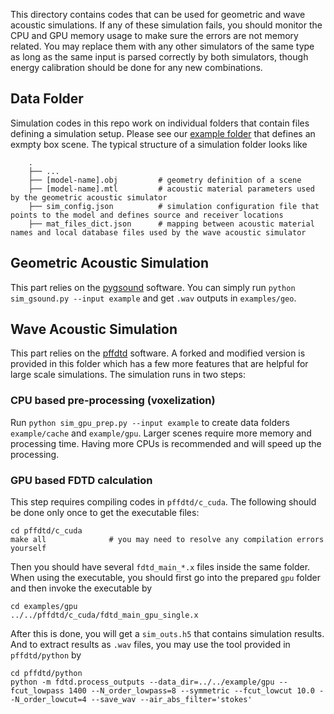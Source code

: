
This directory contains codes that can be used for geometric and wave acoustic simulations. If any of these simulation fails, you should monitor the CPU and GPU memory usage to make sure the errors are not memory related. You may replace them with any other simulators of the same type as long as the same input is parsed correctly by both simulators, though energy calibration should be done for any new combinations.

## Data Folder
Simulation codes in this repo work on individual folders that contain files defining a simulation setup. Please see our [example folder](example) that defines an exmpty box scene. The typical structure of a simulation folder looks like
```
    .
    ├── ...
    ├── [model-name].obj         # geometry definition of a scene
    ├── [model-name].mtl         # acoustic material parameters used by the geometric acoustic simulator
    ├── sim_config.json          # simulation configuration file that points to the model and defines source and receiver locations
    ├── mat_files_dict.json      # mapping between acoustic material names and local database files used by the wave acoustic simulator
```

## Geometric Acoustic Simulation
This part relies on the [pygsound](https://github.com/GAMMA-UMD/pygsound) software. You can simply run `python sim_gsound.py --input example` and get `.wav` outputs in `examples/geo`.


## Wave Acoustic Simulation
This part relies on the [pffdtd](https://github.com/bsxfun/pffdtd) software. A forked and modified version is provided in this folder which has a few more features that are helpful for large scale simulations. 
The simulation runs in two steps:
### CPU based pre-processing (voxelization)
Run `python sim_gpu_prep.py --input example` to create data folders `example/cache` and `example/gpu`. Larger scenes require more memory and processing time. Having more CPUs is recommended and will speed up the processing.

### GPU based FDTD calculation
This step requires compiling codes in `pffdtd/c_cuda`. The following should be done only once to get the executable files:
```
cd pffdtd/c_cuda
make all              # you may need to resolve any compilation errors yourself
```
Then you should have several `fdtd_main_*.x` files inside the same folder. When using the executable, you should first go into the prepared `gpu` folder and then invoke the executable by
```
cd examples/gpu
../../pffdtd/c_cuda/fdtd_main_gpu_single.x
```
After this is done, you will get a `sim_outs.h5` that contains simulation results. And to extract results as `.wav` files, you may use the tool provided in `pffdtd/python` by
```
cd pffdtd/python
python -m fdtd.process_outputs --data_dir=../../example/gpu --fcut_lowpass 1400 --N_order_lowpass=8 --symmetric --fcut_lowcut 10.0 --N_order_lowcut=4 --save_wav --air_abs_filter='stokes'
```


